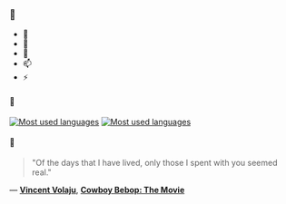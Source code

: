 ### 👋

- 🔭
- 🌱
- 💬
- 📫
- ⚡

#### 🧏

[![Most used languages](https://github-readme-stats-aynah.vercel.app/api/top-langs/?username=aynh&theme=solarized-dark&langs_count=6&layout=compact&hide_title=true)](https://github.com/anuraghazra/github-readme-stats#gh-dark-mode-only)
[![Most used languages](https://github-readme-stats-aynah.vercel.app/api/top-langs/?username=aynh&theme=solarized-light&langs_count=6&layout=compact&hide_title=true)](https://github.com/anuraghazra/github-readme-stats#gh-light-mode-only)

#### 💬

> "Of the days that I have lived, only those I spent with you seemed real."

&mdash; [**Vincent Volaju**](https://myanimelist.net/character.php?q=Vincent%20Volaju&cat=character), [**Cowboy Bebop: The Movie**](https://myanimelist.net/search/all?q=Cowboy%20Bebop%3A%20The%20Movie&cat=all)
